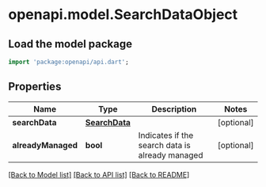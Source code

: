# openapi.model.SearchDataObject

## Load the model package
```dart
import 'package:openapi/api.dart';
```

## Properties
Name | Type | Description | Notes
------------ | ------------- | ------------- | -------------
**searchData** | [**SearchData**](SearchData.md) |  | [optional] 
**alreadyManaged** | **bool** | Indicates if the search data is already managed | [optional] 

[[Back to Model list]](../README.md#documentation-for-models) [[Back to API list]](../README.md#documentation-for-api-endpoints) [[Back to README]](../README.md)



